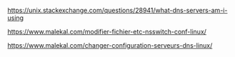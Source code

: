 https://unix.stackexchange.com/questions/28941/what-dns-servers-am-i-using

https://www.malekal.com/modifier-fichier-etc-nsswitch-conf-linux/

https://www.malekal.com/changer-configuration-serveurs-dns-linux/